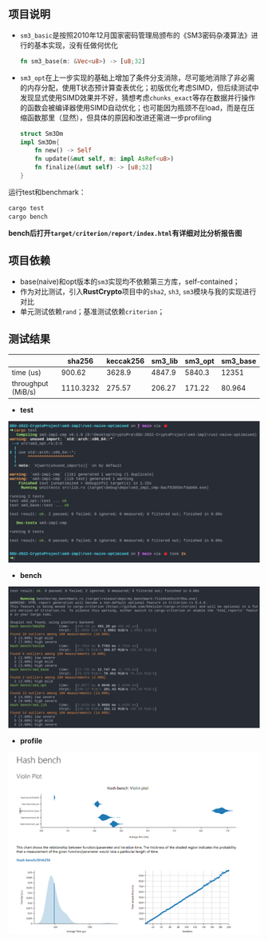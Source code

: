 ## 项目说明

- `sm3_basic`是按照2010年12月国家密码管理局颁布的《SM3密码杂凑算法》进行的基本实现，没有任做何优化

  ```rust
  fn sm3_base(m: &Vec<u8>) -> [u8;32]
  ```

- `sm3_opt`在上一步实现的基础上增加了条件分支消除，尽可能地消除了非必需的内存分配，使用T状态预计算查表优化；初版优化考虑SIMD，但后续测试中发现显式使用SIMD效果并不好，猜想考虑`chunks_exact`等存在数据并行操作的函数会被编译器使用SIMD自动优化；也可能因为瓶颈不在load，而是在压缩函数那里（显然），但具体的原因和改进还需进一步profiling

  ```rust
  struct Sm3Dm
  impl Sm3Dm{
      fn new() -> Self
      fn update(&mut self, m: impl AsRef<u8>)
      fn finalize(&mut self) -> [u8;32]
  }
  ```

运行test和benchmark：

```bash
cargo test
cargo bench
```

**bench后打开`target/criterion/report/index.html`有详细对比分析报告图**

## 项目依赖

- base(naive)和opt版本的`sm3`实现均不依赖第三方库，self-contained；
- 作为对比测试，引入**RustCrypto**项目中的`sha2`, `sh3`, `sm3`模块与我的实现进行对比
- 单元测试依赖`rand`；基准测试依赖`criterion`；

## 测试结果

|                    | sha256    | keccak256 | sm3_lib | sm3_opt | sm3_base |
| ------------------ | --------- | --------- | ------- | ------- | -------- |
| time (us)          | 900.62    | 3628.9    | 4847.9  | 5840.3  | 12351    |
| throughput (MiB/s) | 1110.3232 | 275.57    | 206.27  | 171.22  | 80.964   |

- **test**

<img src="./README.assets/image-20220728225123634.png" alt="image-20220728225123634" style="zoom:50%;" />

- **bench**

<img src="./README.assets/image-20220728225647756.png" alt="image-20220728225647756" style="zoom: 50%;" />

- **profile**

<img src="./README.assets/image-20220728225816211.png" alt="image-20220728225816211" style="zoom:50%;" />

